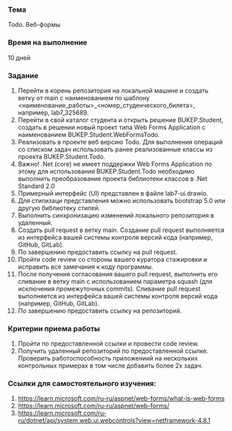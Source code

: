 ### Тема
Todo. Веб-формы

### Время на выполнение 
10 дней

### Задание
1. Перейти в корень репозитория на локальной машине и создать ветку от main с наименованием по шаблону <наименование_работы>_<номер_студенческого_билета>, например, lab7_325689.
2. Перейти в свой каталог студента и открыть решение BUKEP.Student, создать в решении новый проект типа Web Forms Application с наименованием BUKEP.Student.WebFormsTodo.
3. Реализовать в проекте веб версию Todo. Для выполнения операций со списком задач использовать ранее реализованные классы из проекта BUKEP.Student.Todo.
4. Важно! .Net (core) не имеет поддержки Web Forms Application по этому для использования BUKEP.Student.Todo необходимо выполнить преобразование проекта библиотеки классов в .Net Standard 2.0
5. Примерный интерфейс (UI) представлен в файле lab7-ui.drawio.
6. Для стилизаци представления можно использовать bootstrap 5.0 или другую библиотеку стилей.
7. Выполнить синхронизацию изменений локального репозитория в удаленный.
8. Создать pull request в ветку main. Создание pull request выполняется из интерфейса вашей системы контроля версий кода (например, GitHub, GitLab).
9. По завершению предоставить ссылку на pull request.
10. Пройти code review со стороны вашего куратора стажировки и исправить все замечания к коду программы.
11. После получения согласования вашего pull request, выполнить его сливание в ветку main c использованием параметра squash (для исключения промежуточных commits). Сливание pull request выполняется из интерфейса вашей системы контроля версий кода (например, GitHub, GitLab).
12. По завершению предоставить ссылку на репозиторий.

### Критерии приема работы
1. Пройти по предоставленной ссылки и провести code review. 
2. Получить удаленный репозиторий по предоставленной ссылке. Проверить работоспособность приложениий на нескольких контрольных примерах в том числе добавить более 2х задач.

### Ссылки для самостоятельного изучения:
1. https://learn.microsoft.com/ru-ru/aspnet/web-forms/what-is-web-forms
2. https://learn.microsoft.com/ru-ru/aspnet/web-forms/
3. https://learn.microsoft.com/ru-ru/dotnet/api/system.web.ui.webcontrols?view=netframework-4.8.1
